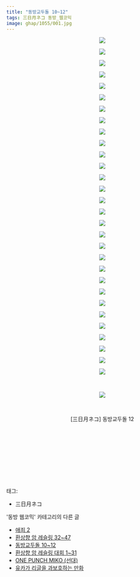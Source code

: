 ```yaml
---
title: "동방교두돌 10~12"
tags: 三日月ネコ 동방_웹코믹
image: ghap/1055/001.jpg
---
```

<div class="article">
<p style="text-align: center; clear: none; float: none;"><img src="{{ site.nasurl }}/ghap/1055/001.jpg"/></p>
<p style="text-align: center; clear: none; float: none;"><img src="{{ site.nasurl }}/ghap/1055/002.jpg"/></p>
<p style="text-align: center; clear: none; float: none;"><img src="{{ site.nasurl }}/ghap/1055/003.jpg"/></p>
<p style="text-align: center; clear: none; float: none;"><img src="{{ site.nasurl }}/ghap/1055/004.jpg"/></p>
<p style="text-align: center; clear: none; float: none;"><img src="{{ site.nasurl }}/ghap/1055/005.jpg"/></p>
<p style="text-align: center; clear: none; float: none;"><img src="{{ site.nasurl }}/ghap/1055/006.jpg"/></p>
<p style="text-align: center; clear: none; float: none;"><img src="{{ site.nasurl }}/ghap/1055/007.jpg"/></p>
<p style="text-align: center; clear: none; float: none;"><img src="{{ site.nasurl }}/ghap/1055/008.jpg"/></p>
<p style="text-align: center; clear: none; float: none;"><img src="{{ site.nasurl }}/ghap/1055/009.jpg"/></p>
<p style="text-align: center; clear: none; float: none;"><img src="{{ site.nasurl }}/ghap/1055/010.jpg"/></p>
<p style="text-align: center; clear: none; float: none;"><img src="{{ site.nasurl }}/ghap/1055/011.jpg"/></p>
<p style="text-align: center; clear: none; float: none;"><img src="{{ site.nasurl }}/ghap/1055/012.jpg"/></p>
<p style="text-align: center; clear: none; float: none;"><img src="{{ site.nasurl }}/ghap/1055/013.jpg"/></p>
<p style="text-align: center; clear: none; float: none;"><img src="{{ site.nasurl }}/ghap/1055/014.jpg"/></p>
<p style="text-align: center; clear: none; float: none;"><img src="{{ site.nasurl }}/ghap/1055/015.jpg"/></p>
<p style="text-align: center; clear: none; float: none;"><img src="{{ site.nasurl }}/ghap/1055/016.jpg"/></p>
<p style="text-align: center; clear: none; float: none;"><img src="{{ site.nasurl }}/ghap/1055/017.jpg"/></p>
<p style="text-align: center; clear: none; float: none;"><img src="{{ site.nasurl }}/ghap/1055/018.jpg"/></p>
<p style="text-align: center; clear: none; float: none;"><img src="{{ site.nasurl }}/ghap/1055/019.jpg"/></p>
<p style="text-align: center; clear: none; float: none;"><img src="{{ site.nasurl }}/ghap/1055/020.jpg"/></p>
<p style="text-align: center; clear: none; float: none;"><img src="{{ site.nasurl }}/ghap/1055/021.jpg"/></p>
<p style="text-align: center; clear: none; float: none;"><img src="{{ site.nasurl }}/ghap/1055/022.jpg"/></p>
<p style="text-align: center; clear: none; float: none;"><img src="{{ site.nasurl }}/ghap/1055/023.jpg"/></p>
<p style="text-align: center; clear: none; float: none;"><img src="{{ site.nasurl }}/ghap/1055/024.jpg"/></p>
<p style="text-align: center; clear: none; float: none;"><img src="{{ site.nasurl }}/ghap/1055/025.jpg"/></p>
<p style="text-align: center; clear: none; float: none;"><img src="{{ site.nasurl }}/ghap/1055/026.jpg"/></p>
<p style="text-align: center; clear: none; float: none;"><img src="{{ site.nasurl }}/ghap/1055/027.jpg"/></p>
<p style="text-align: center; clear: none; float: none;"><img src="{{ site.nasurl }}/ghap/1055/028.jpg"/></p>
<p style="text-align: center; clear: none; float: none;"><img src="{{ site.nasurl }}/ghap/1055/029.jpg"/></p>
<p style="text-align: center; clear: none; float: none;"><img src="{{ site.nasurl }}/ghap/1055/030.jpg"/></p>
<p style="text-align: center; clear: none; float: none;"><br/></p>
<p style="text-align: center; clear: none; float: none;"><img src="{{ site.nasurl }}/ghap/1055/031.jpg"/></p>
<p style="text-align: center; clear: none; float: none;"><br/></p>
<p style="text-align: center; clear: none; float: none;">[三日月ネコ] 동방교두돌 12</p>
<p style="text-align: center; clear: none; float: none;"><br/></p>
<p style="text-align: center; clear: none; float: none;"><br/></p>
<p style="text-align: center; clear: none; float: none;"><br/></p>
<p style="text-align: center; clear: none; float: none;"><br/></p>
<p><br/></p>
</div><div class="tagTrail">
<p>태그: </p>
<ul>
<li>三日月ネコ</li>
</ul>
</div><div class="another">
<p>'동방 웹코믹' 카테고리의 다른 글</p>
<ul>
<li><a href="/2016-07-24-ghap_1067">애죄 2</a></li>
<li><a href="/2016-07-24-ghap_1060">환상향 암 레슬링 32~47</a></li>
<li><a href="/2016-07-24-ghap_1055">동방교두돌 10~12</a></li>
<li><a href="/2016-07-23-ghap_1045">환상향 암 레슬링 대회 1~31</a></li>
<li><a href="/2016-07-23-ghap_1028">ONE PUNCH MIKO (선대)</a></li>
<li><a href="/2016-07-23-ghap_1027">유카가 리글을 과보호하는 만화</a></li>
</ul>
</div><div class="cb_module cb_fluid">
<div class="cb_wrt cb_profile">
</div><!-- commentList close -->
</div>
<br/>
<p id="refer"></p>
<br/>
